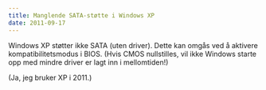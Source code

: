 ```yaml
---
title: Manglende SATA-støtte i Windows XP
date: 2011-09-17
---
```


Windows XP støtter ikke SATA (uten driver). Dette kan omgås ved å aktivere kompatibilitetsmodus i BIOS. (Hvis CMOS nullstilles, vil ikke Windows starte opp med mindre driver er lagt inn i mellomtiden!)

(Ja, jeg bruker XP i 2011.)
